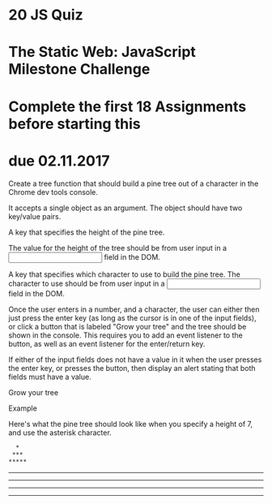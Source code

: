 # 20 JS Quiz
# The Static Web: JavaScript Milestone Challenge
# Complete the first 18 Assignments before starting this
# due 02.11.2017

Create a tree function that should build a pine tree out of a character in the Chrome dev tools console.

It accepts a single object as an argument. The object should have two key/value pairs.

A key that specifies the height of the pine tree.

The value for the height of the tree should be from user input in a <input type="text"> field in the DOM.

A key that specifies which character to use to build the pine tree.
The character to use should be from user input in a <input type="text"> field in the DOM.


Once the user enters in a number, and a character, the user can either then just press the enter key (as long as the cursor is in one of the input fields), or click a button that is labeled "Grow your tree" and the tree should be shown in the console. This requires you to add an event listener to the button, as well as an event listener for the enter/return key.

If either of the input fields does not have a value in it when the user presses the enter key, or presses the button, then display an alert stating that both fields must have a value.

Grow your tree

Example

Here's what the pine tree should look like when you specify a height of 7, and use the asterisk character.

      *
     ***
    *****
   *******
  *********
 ***********
*************